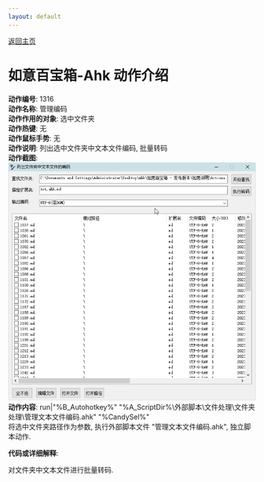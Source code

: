 ```yaml
---
layout: default
---
```


[返回主页](../index.md)

# [](#header-2) 如意百宝箱-Ahk 动作介绍

**动作编号**: 1316  
**动作名称**: 管理编码  
**动作作用的对象**: 选中文件夹  
**动作热键**: 无  
**动作鼠标手势**: 无  
**动作说明**: 列出选中文件夹中文本文件编码, 批量转码  
**动作截图**:  
  ![管理编码](img1/1316.png)  
**动作内容**: run|"%B_Autohotkey%" "%A_ScriptDir%\外部脚本\文件处理\文件夹处理\管理文本文件编码.ahk" "%CandySel%"  
将选中文件夹路径作为参数, 执行外部脚本文件 "管理文本文件编码.ahk", 独立脚本动作.   

**代码或详细解释**:  

对文件夹中文本文件进行批量转码.  